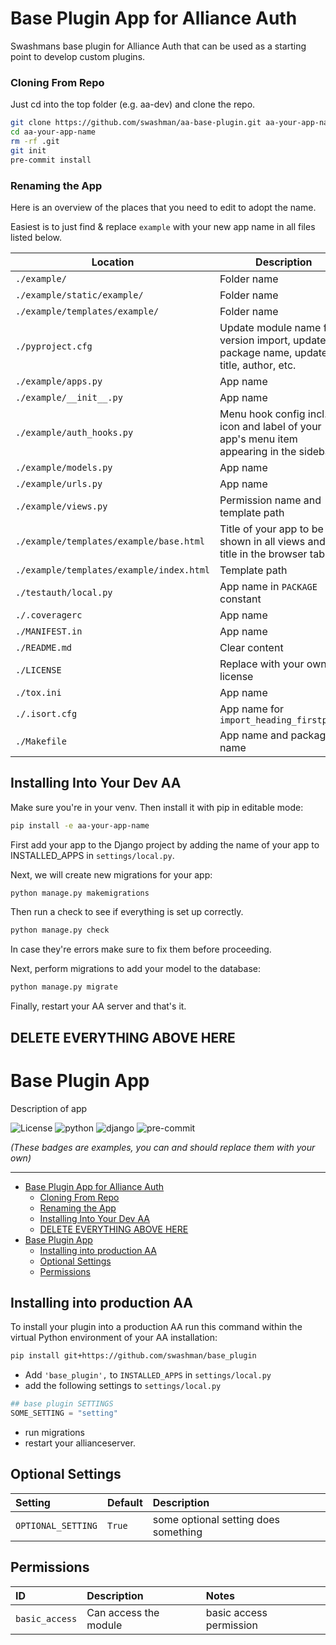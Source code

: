 # Base Plugin App for Alliance Auth<a name="base-plugin-app-for-alliance-auth"></a>

Swashmans base plugin for Alliance Auth that can be used as a starting point to develop custom plugins.

### Cloning From Repo<a name="cloning-from-repo"></a>

Just cd into the top folder (e.g. aa-dev) and clone the repo.

```bash
git clone https://github.com/swashman/aa-base-plugin.git aa-your-app-name
cd aa-your-app-name
rm -rf .git
git init
pre-commit install
```

### Renaming the App<a name="renaming-the-app"></a>

Here is an overview of the places that you need to edit to adopt the name.

Easiest is to just find & replace `example` with your new app name in all files
listed below.

| Location                                 | Description                                                                            |
| ---------------------------------------- | -------------------------------------------------------------------------------------- |
| `./example/`                             | Folder name                                                                            |
| `./example/static/example/`              | Folder name                                                                            |
| `./example/templates/example/`           | Folder name                                                                            |
| `./pyproject.cfg`                        | Update module name for version import, update package name, update title, author, etc. |
| `./example/apps.py`                      | App name                                                                               |
| `./example/__init__.py`                  | App name                                                                               |
| `./example/auth_hooks.py`                | Menu hook config incl. icon and label of your app's menu item appearing in the sidebar |
| `./example/models.py`                    | App name                                                                               |
| `./example/urls.py`                      | App name                                                                               |
| `./example/views.py`                     | Permission name and template path                                                      |
| `./example/templates/example/base.html`  | Title of your app to be shown in all views and as title in the browser tab             |
| `./example/templates/example/index.html` | Template path                                                                          |
| `./testauth/local.py`                    | App name in `PACKAGE` constant                                                         |
| `./.coveragerc`                          | App name                                                                               |
| `./MANIFEST.in`                          | App name                                                                               |
| `./README.md`                            | Clear content                                                                          |
| `./LICENSE`                              | Replace with your own license                                                          |
| `./tox.ini`                              | App name                                                                               |
| `./.isort.cfg`                           | App name for `import_heading_firstparty`                                               |
| `./Makefile`                             | App name and package name                                                              |

## Installing Into Your Dev AA<a name="installing-into-your-dev-aa"></a>

Make sure you're in your venv. Then install it with pip in editable mode:

```bash
pip install -e aa-your-app-name
```

First add your app to the Django project by adding the name of your app to
INSTALLED_APPS in `settings/local.py`.

Next, we will create new migrations for your app:

```bash
python manage.py makemigrations
```

Then run a check to see if everything is set up correctly.

```bash
python manage.py check
```

In case they're errors make sure to fix them before proceeding.

Next, perform migrations to add your model to the database:

```bash
python manage.py migrate
```

Finally, restart your AA server and that's it.

## DELETE EVERYTHING ABOVE HERE<a name="delete-everything-above-here"></a>

# Base Plugin App<a name="base-plugin-app"></a>

Description of app

![License](https://img.shields.io/badge/license-GPLv3-green)
![python](https://img.shields.io/badge/python-3.8-informational)
![django](https://img.shields.io/badge/django-3.2-informational)
![pre-commit](https://img.shields.io/badge/pre--commit-enabled-brightgreen?logo=pre-commit&logoColor=white)

_(These badges are examples, you can and should replace them with your own)_

______________________________________________________________________

<!-- mdformat-toc start --slug=github --maxlevel=6 --minlevel=1 -->

- [Base Plugin App for Alliance Auth](#base-plugin-app-for-alliance-auth)
  - [Cloning From Repo](#cloning-from-repo)
  - [Renaming the App](#renaming-the-app)
  - [Installing Into Your Dev AA](#installing-into-your-dev-aa)
  - [DELETE EVERYTHING ABOVE HERE](#delete-everything-above-here)
- [Base Plugin App](#base-plugin-app)
  - [Installing into production AA](#installing-into-production-aa)
  - [Optional Settings](#optional-settings)
  - [Permissions](#permissions)

<!-- mdformat-toc end -->

## Installing into production AA<a name="installing-into-production-aa"></a>

To install your plugin into a production AA run this command within the virtual Python environment of your AA installation:

```bash
pip install git+https://github.com/swashman/base_plugin
```

- Add `'base_plugin',` to `INSTALLED_APPS` in `settings/local.py`
- add the following settings to `settings/local.py`

```python
## base plugin SETTINGS
SOME_SETTING = "setting"
```

- run migrations
- restart your allianceserver.

## Optional Settings<a name="optional-settings"></a>

| Setting            | Default | Description                          |
| :----------------- | :------ | :----------------------------------- |
| `OPTIONAL_SETTING` | `True`  | some optional setting does something |

## Permissions<a name="permissions"></a>

| ID             | Description           | Notes                   |
| :------------- | :-------------------- | :---------------------- |
| `basic_access` | Can access the module | basic access permission |
